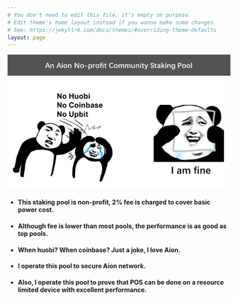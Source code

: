 ```yaml
---
# You don't need to edit this file, it's empty on purpose.
# Edit theme's home layout instead if you wanna make some changes
# See: https://jekyllrb.com/docs/themes/#overriding-theme-defaults
layout: page
---
```

<img src="whenhuobi.jpg" alt="drawing"/>

+ #### This staking pool is non-profit, 2% fee is charged to cover basic power cost.
+ #### Although fee is lower than most pools, the performance is as good as top pools.
+ #### When huobi? When coinbase? Just a joke, I love Aion.
+ #### I operate this pool to secure Aion network.
+ #### Also, I operate this pool to prove that POS can be done on a resource limited device with excellent performance.

